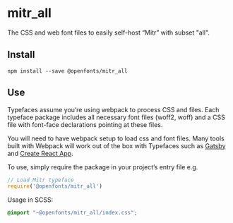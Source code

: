 
# mitr_all

The CSS and web font files to easily self-host “Mitr” with subset "all".

## Install

`npm install --save @openfonts/mitr_all`

## Use

Typefaces assume you’re using webpack to process CSS and files. Each typeface
package includes all necessary font files (woff2, woff) and a CSS file with
font-face declarations pointing at these files.

You will need to have webpack setup to load css and font files. Many tools built
with Webpack will work out of the box with Typefaces such as [Gatsby](https://github.com/gatsbyjs/gatsby)
and [Create React App](https://github.com/facebookincubator/create-react-app).

To use, simply require the package in your project’s entry file e.g.

```javascript
// Load Mitr typeface
require('@openfonts/mitr_all')
```

Usage in SCSS:
```scss
@import "~@openfonts/mitr_all/index.css";
```
